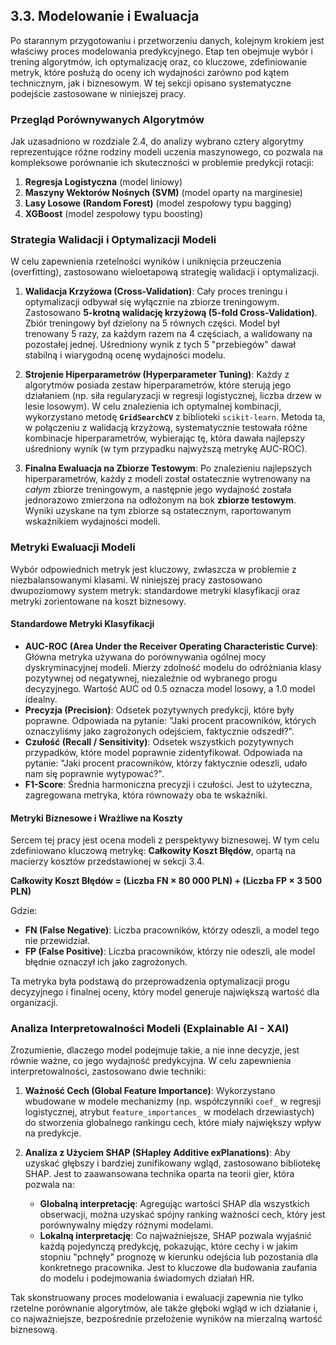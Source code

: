 ## 3.3. Modelowanie i Ewaluacja

Po starannym przygotowaniu i przetworzeniu danych, kolejnym krokiem jest właściwy proces modelowania predykcyjnego. Etap ten obejmuje wybór i trening algorytmów, ich optymalizację oraz, co kluczowe, zdefiniowanie metryk, które posłużą do oceny ich wydajności zarówno pod kątem technicznym, jak i biznesowym. W tej sekcji opisano systematyczne podejście zastosowane w niniejszej pracy.

### Przegląd Porównywanych Algorytmów

Jak uzasadniono w rozdziale 2.4, do analizy wybrano cztery algorytmy reprezentujące różne rodziny modeli uczenia maszynowego, co pozwala na kompleksowe porównanie ich skuteczności w problemie predykcji rotacji:
1.  **Regresja Logistyczna** (model liniowy)
2.  **Maszyny Wektorów Nośnych (SVM)** (model oparty na marginesie)
3.  **Lasy Losowe (Random Forest)** (model zespołowy typu bagging)
4.  **XGBoost** (model zespołowy typu boosting)

### Strategia Walidacji i Optymalizacji Modeli

W celu zapewnienia rzetelności wyników i uniknięcia przeuczenia (overfitting), zastosowano wieloetapową strategię walidacji i optymalizacji.

1.  **Walidacja Krzyżowa (Cross-Validation)**: Cały proces treningu i optymalizacji odbywał się wyłącznie na zbiorze treningowym. Zastosowano **5-krotną walidację krzyżową (5-fold Cross-Validation)**. Zbiór treningowy był dzielony na 5 równych części. Model był trenowany 5 razy, za każdym razem na 4 częściach, a walidowany na pozostałej jednej. Uśredniony wynik z tych 5 "przebiegów" dawał stabilną i wiarygodną ocenę wydajności modelu.

2.  **Strojenie Hiperparametrów (Hyperparameter Tuning)**: Każdy z algorytmów posiada zestaw hiperparametrów, które sterują jego działaniem (np. siła regularyzacji w regresji logistycznej, liczba drzew w lesie losowym). W celu znalezienia ich optymalnej kombinacji, wykorzystano metodę **`GridSearchCV`** z biblioteki `scikit-learn`. Metoda ta, w połączeniu z walidacją krzyżową, systematycznie testowała różne kombinacje hiperparametrów, wybierając tę, która dawała najlepszy uśredniony wynik (w tym przypadku najwyższą metrykę AUC-ROC).

3.  **Finalna Ewaluacja na Zbiorze Testowym**: Po znalezieniu najlepszych hiperparametrów, każdy z modeli został ostatecznie wytrenowany na *całym* zbiorze treningowym, a następnie jego wydajność została jednorazowo zmierzona na odłożonym na bok **zbiorze testowym**. Wyniki uzyskane na tym zbiorze są ostatecznym, raportowanym wskaźnikiem wydajności modeli.

### Metryki Ewaluacji Modeli

Wybór odpowiednich metryk jest kluczowy, zwłaszcza w problemie z niezbalansowanymi klasami. W niniejszej pracy zastosowano dwupoziomowy system metryk: standardowe metryki klasyfikacji oraz metryki zorientowane na koszt biznesowy.

#### Standardowe Metryki Klasyfikacji

*   **AUC-ROC (Area Under the Receiver Operating Characteristic Curve)**: Główna metryka używana do porównywania ogólnej mocy dyskryminacyjnej modeli. Mierzy zdolność modelu do odróżniania klasy pozytywnej od negatywnej, niezależnie od wybranego progu decyzyjnego. Wartość AUC od 0.5 oznacza model losowy, a 1.0 model idealny.
*   **Precyzja (Precision)**: Odsetek pozytywnych predykcji, które były poprawne. Odpowiada na pytanie: "Jaki procent pracowników, których oznaczyliśmy jako zagrożonych odejściem, faktycznie odszedł?".
*   **Czułość (Recall / Sensitivity)**: Odsetek wszystkich pozytywnych przypadków, które model poprawnie zidentyfikował. Odpowiada na pytanie: "Jaki procent pracowników, którzy faktycznie odeszli, udało nam się poprawnie wytypować?".
*   **F1-Score**: Średnia harmoniczna precyzji i czułości. Jest to użyteczna, zagregowana metryka, która równoważy oba te wskaźniki.

#### Metryki Biznesowe i Wrażliwe na Koszty

Sercem tej pracy jest ocena modeli z perspektywy biznesowej. W tym celu zdefiniowano kluczową metrykę: **Całkowity Koszt Błędów**, opartą na macierzy kosztów przedstawionej w sekcji 3.4.

**Całkowity Koszt Błędów = (Liczba FN × 80 000 PLN) + (Liczba FP × 3 500 PLN)**

Gdzie:
-   **FN (False Negative)**: Liczba pracowników, którzy odeszli, a model tego nie przewidział.
-   **FP (False Positive)**: Liczba pracowników, którzy nie odeszli, ale model błędnie oznaczył ich jako zagrożonych.

Ta metryka była podstawą do przeprowadzenia optymalizacji progu decyzyjnego i finalnej oceny, który model generuje największą wartość dla organizacji.

### Analiza Interpretowalności Modeli (Explainable AI - XAI)

Zrozumienie, dlaczego model podejmuje takie, a nie inne decyzje, jest równie ważne, co jego wydajność predykcyjna. W celu zapewnienia interpretowalności, zastosowano dwie techniki:

1.  **Ważność Cech (Global Feature Importance)**: Wykorzystano wbudowane w modele mechanizmy (np. współczynniki `coef_` w regresji logistycznej, atrybut `feature_importances_` w modelach drzewiastych) do stworzenia globalnego rankingu cech, które miały największy wpływ na predykcje.

2.  **Analiza z Użyciem SHAP (SHapley Additive exPlanations)**: Aby uzyskać głębszy i bardziej zunifikowany wgląd, zastosowano bibliotekę SHAP. Jest to zaawansowana technika oparta na teorii gier, która pozwala na:
    *   **Globalną interpretację**: Agregując wartości SHAP dla wszystkich obserwacji, można uzyskać spójny ranking ważności cech, który jest porównywalny między różnymi modelami.
    *   **Lokalną interpretację**: Co najważniejsze, SHAP pozwala wyjaśnić każdą pojedynczą predykcję, pokazując, które cechy i w jakim stopniu "pchnęły" prognozę w kierunku odejścia lub pozostania dla konkretnego pracownika. Jest to kluczowe dla budowania zaufania do modelu i podejmowania świadomych działań HR.

Tak skonstruowany proces modelowania i ewaluacji zapewnia nie tylko rzetelne porównanie algorytmów, ale także głęboki wgląd w ich działanie i, co najważniejsze, bezpośrednie przełożenie wyników na mierzalną wartość biznesową.
